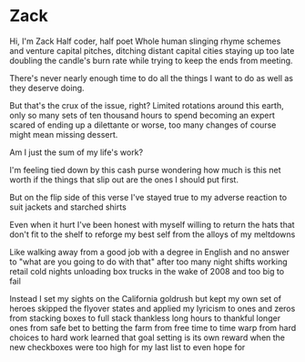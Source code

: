 # Zack

Hi, I'm Zack
Half coder, half poet
Whole human slinging rhyme schemes 
and venture capital pitches, 
ditching distant capital cities
staying up too late
doubling the candle's burn rate
while trying to keep the ends from meeting.

There's never nearly enough time
to do all the things I want to do
as well as they deserve doing.

But that's the crux of the issue, right?
Limited rotations around this earth,
only so many sets of ten thousand hours
to spend becoming an expert
scared of ending up a dilettante or worse,
too many changes of course 
might mean missing dessert.

Am I just the sum of my life's work? 

I'm feeling tied down by this cash purse
wondering how much is this net worth
if the things that slip out
are the ones I should put first.

But on the flip side of this verse
I've stayed true to my adverse reaction 
to suit jackets and starched shirts

Even when it hurt I've been honest with myself
willing to return the hats that don't fit to the shelf
to reforge my best self 
from the alloys of my meltdowns

Like walking away from a good job
with a degree in English and no answer
to "what are you going to do with that"
after too many night shifts working retail
cold nights unloading box trucks
in the wake of 2008 and too big to fail

Instead I set my sights on the California goldrush
but kept my own set of heroes
skipped the flyover states 
and applied my lyricism to ones and zeros 
from stacking boxes to full stack 
thankless long hours to thankful longer ones
from safe bet to betting the farm
from free time to time warp
from hard choices to hard work
learned that goal setting is its own reward
when the new checkboxes were too high
for my last list to even hope for
